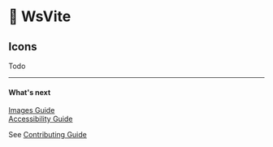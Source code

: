 # 🔵 WsVite

## Icons

Todo

---
#### What's next
[Images Guide](IMAGES.md)  
[Accessibility Guide](ACCESSIBILITY.md) 

See [Contributing Guide](../CONTRIBUTING.md)
